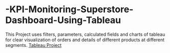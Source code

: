 # -KPI-Monitoring-Superstore-Dashboard-Using-Tableau
This Project uses filters, parameters, calculated fields and charts of tableau for clear visualization of orders and details of different products at different segments.
[Tableau Project](https://public.tableau.com/shared/X2K9Q9FD5?:display_count=n&:origin=viz_share_link)
